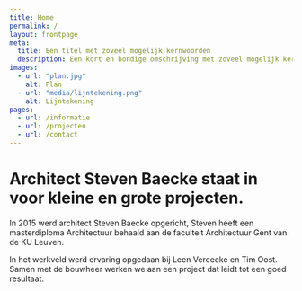 ```yaml
---
title: Home
permalink: /
layout: frontpage
meta:
  title: Een titel met zoveel mogelijk kernwoorden
  description: Een kort en bondige omschrijving met zoveel mogelijk kernwoorden zoals architect, nieuwbouw, verbouwingen, renovaties...
images:
  - url: "plan.jpg"
    alt: Plan
  - url: "media/lijntekening.png"
    alt: Lijntekening
pages:
  - url: /informatie
  - url: /projecten
  - url: /contact
---
```

# Architect Steven Baecke staat in voor kleine en grote projecten.

In 2015 werd architect Steven Baecke opgericht, Steven heeft een masterdiploma Architectuur behaald aan
de faculteit Architectuur Gent van de KU Leuven.

In het werkveld werd ervaring opgedaan bij Leen Vereecke en Tim Oost. Samen met de bouwheer werken we aan een project dat leidt tot een goed resultaat.



